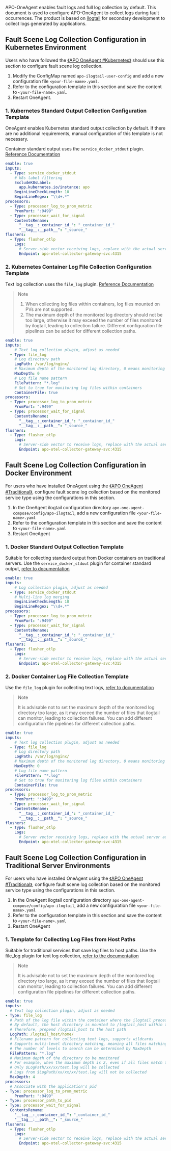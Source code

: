 APO-OneAgent enables fault logs and full log collection by default. This document is used to configure APO-OneAgent to collect logs during fault occurrences. The product is based on [ilogtail](https://ilogtail.gitbook.io/ilogtail-docs/v/1.8.0) for secondary development to collect logs generated by applications.

## Fault Scene Log Collection Configuration in Kubernetes Environment

Users who have followed the [《APO OneAgent #Kubernetes》](/docs/Installation/APO%20OneAgent.md) should use this section to configure fault scene log collection.

1. Modify the ConfigMap named `apo-ilogtail-user-config` and add a new configuration file `<your-file-name>.yaml`.
2. Refer to the configuration template in this section and save the content to `<your-file-name>.yaml`.
3. Restart OneAgent.

### 1. Kubernetes Standard Output Collection Configuration Template

OneAgent enables Kubernetes standard output collection by default. If there are no additional requirements, manual configuration of this template is not necessary.

Container standard output uses the `service_docker_stdout` plugin. [Reference Documentation](https://ilogtail.gitbook.io/ilogtail-docs/1.8.0/data-pipeline/input/service-docker-stdout)

```yaml
enable: true
inputs:
  - Type: service_docker_stdout
    # k8s label filtering
    ExcludeK8sLabel:
      app.kubernetes.io/instance: apo
    BeginLineCheckLength: 10
    BeginLineRegex: "\\d+.*"
processors:
  - Type: processor_log_to_prom_metric
    PromPort: ":9499"
  - Type: processor_wait_for_signal
    ContentsRename:
      "__tag__:_container_id_": "_container_id_"
      "__tag__:__path__": "_source_"
flushers:
  - Type: flusher_otlp
    Logs:
      # Server-side vector receiving logs, replace with the actual server address
      Endpoint: apo-otel-collector-gateway-svc:4315
```

### 2. Kubernetes Container Log File Collection Configuration Template

Text log collection uses the `file_log` plugin. [Reference Documentation](https://ilogtail.gitbook.io/ilogtail-docs/1.8.0/data-pipeline/input/file-log)

> Note
>
> 1. When collecting log files within containers, log files mounted on PVs are not supported.
> 2. The maximum depth of the monitored log directory should not be too large, otherwise it may exceed the number of files monitored by ilogtail, leading to collection failure. Different configuration file pipelines can be added for different collection paths.
>

```yaml
enable: true
inputs:
    # Text log collection plugin, adjust as needed
  - Type: file_log
    # Log directory path
    LogPath: /var/log/nginx/
    # Maximum depth of the monitored log directory, 0 means monitoring files in the current directory
    MaxDepth: 0
    # Log file name pattern
    FilePattern: "*.log"
    # Set to true for monitoring log files within containers
    ContainerFile: true
processors:
  - Type: processor_log_to_prom_metric
    PromPort: ":9499"
  - Type: processor_wait_for_signal
    ContentsRename:
      "__tag__:_container_id_": "_container_id_"
      "__tag__:__path__": "_source_"
flushers:
  - Type: flusher_otlp
    Logs:
      # Server-side vector to receive logs, replace with the actual server address
      Endpoint: apo-otel-collector-gateway-svc:4315
```

## Fault Scene Log Collection Configuration in Docker Environment

For users who have installed OneAgent using the [《APO OneAgent #Traditional》](/docs/Installation/APO%20OneAgent.md), configure fault scene log collection based on the monitored service type using the configurations in this section.

1. In the OneAgent ilogtail configuration directory `apo-one-agent-compose/config/apo-ilogtail`, add a new configuration file `<your-file-name>.yaml`
2. Refer to the configuration template in this section and save the content to `<your-file-name>.yaml`
3. Restart OneAgent

### 1. Docker Standard Output Collection Template

Suitable for collecting standard output from Docker containers on traditional servers. Use the `service_docker_stdout` plugin for container standard output, [refer to documentation](https://ilogtail.gitbook.io/ilogtail-docs/1.8.0/data-pipeline/input/service-docker-stdout)

```yaml
enable: true
inputs:
    # Log collection plugin, adjust as needed
  - Type: service_docker_stdout
    # Multi-line log merging
    BeginLineCheckLength: 10
    BeginLineRegex: "\\d+.*"
processors:
  - Type: processor_log_to_prom_metric
    PromPort: ":9499"
  - Type: processor_wait_for_signal
    ContentsRename:
      "__tag__:_container_id_": "_container_id_"
      "__tag__:__path__": "_source_"
flushers:
  - Type: flusher_otlp
    Logs:
      # Server-side vector to receive logs, replace with the actual server address
      Endpoint: apo-otel-collector-gateway-svc:4315
```

### 2. Docker Container Log File Collection Template

Use the `file_log` plugin for collecting text logs, [refer to documentation](https://ilogtail.gitbook.io/ilogtail-docs/1.8.0/data-pipeline/input/file-log)

> Note
>
> It is advisable not to set the maximum depth of the monitored log directory too large, as it may exceed the number of files that ilogtail can monitor, leading to collection failures. You can add different configuration file pipelines for different collection paths.
>

```yaml
enable: true
inputs:
    # Text log collection plugin, adjust as needed
  - Type: file_log
    # Log directory path
    LogPath: /var/log/nginx/
    # Maximum depth of the monitored log directory, 0 means monitoring files in the current directory
    MaxDepth: 0
    # Log file name pattern
    FilePattern: "*.log"
    # Set to true for monitoring log files within containers
    ContainerFile: true
processors:
  - Type: processor_log_to_prom_metric
    PromPort: ":9499"
  - Type: processor_wait_for_signal
    ContentsRename:
      "__tag__:_container_id_": "_container_id_"
      "__tag__:__path__": "_source_"
flushers:
  - Type: flusher_otlp
    Logs:
      # Server vector receiving logs, replace with the actual server address
      Endpoint: apo-otel-collector-gateway-svc:4315
```

## Fault Scene Log Collection Configuration in Traditional Server Environments

For users who have installed OneAgent using the [《APO OneAgent #Traditional》](/docs/Installation/APO%20OneAgent.md), configure fault scene log collection based on the monitored service type using the configurations in this section.

1. In the OneAgent ilogtail configuration directory `apo-one-agent-compose/config/apo-ilogtail`, add a new configuration file `<your-file-name>.yaml`
2. Refer to the configuration template in this section and save the content to `<your-file-name>.yaml`
3. Restart OneAgent

### 1. Template for Collecting Log Files from Host Paths

Suitable for traditional services that save log files to host paths. Use the file_log plugin for text log collection, [refer to the documentation](https://ilogtail.gitbook.io/ilogtail-docs/1.8.0/data-pipeline/input/file-log)

> Note
>
> It is advisable not to set the maximum depth of the monitored log directory too large, as it may exceed the number of files that ilogtail can monitor, leading to collection failures. You can add different configuration file pipelines for different collection paths.
>

```yaml
enable: true
inputs:
  # Text log collection plugin, adjust as needed
- Type: file_log
  # Path of the log file within the container where the ilogtail process resides
  # By default, the host directory is mounted to /logtail_host within the container
  # Therefore, prepend /logtail_host to the host path
  LogPath: /logtail_host/home/
  # Filename pattern for collecting text logs, supports wildcards
  # Supports multi-level directory matching, meaning all files matching the pattern in the specified directory (including all subdirectories) will be found.
  # The number of levels to search can be determined by MaxDepth
  FilePattern: "*.log"
  # Maximum depth of the directory to be monitored
  # For example, when the maximum depth is 2, even if all files match the filePattern
  # Only $LogPath/xx/xx/test.log will be collected
  # Logs from $LogPath/xx/xx/xx/test.log will not be collected
  MaxDepth: 4
processors:
  # Associate with the application's pid
- Type: processor_log_to_prom_metric
    PromPort: ":9499"
- Type: processor_path_to_pid 
- Type: processor_wait_for_signal
  ContentsRename:
    "__tag__:_container_id_": "_container_id_"
    "__tag__:__path__": "_source_"
flushers:
  - Type: flusher_otlp
    Logs:
      # Server-side vector to receive logs, replace with the actual server address
      Endpoint: apo-otel-collector-gateway-svc:4315
```
